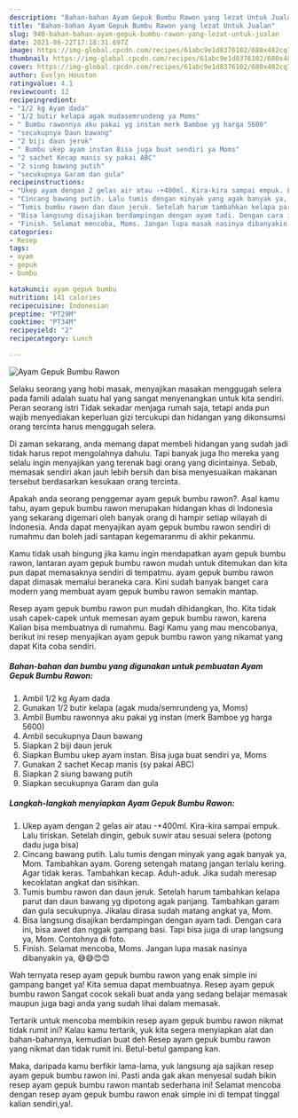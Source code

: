 ```yaml
---
description: "Bahan-bahan Ayam Gepuk Bumbu Rawon yang lezat Untuk Jualan"
title: "Bahan-bahan Ayam Gepuk Bumbu Rawon yang lezat Untuk Jualan"
slug: 940-bahan-bahan-ayam-gepuk-bumbu-rawon-yang-lezat-untuk-jualan
date: 2021-06-22T17:18:31.697Z
image: https://img-global.cpcdn.com/recipes/61abc9e1d8376102/680x482cq70/ayam-gepuk-bumbu-rawon-foto-resep-utama.jpg
thumbnail: https://img-global.cpcdn.com/recipes/61abc9e1d8376102/680x482cq70/ayam-gepuk-bumbu-rawon-foto-resep-utama.jpg
cover: https://img-global.cpcdn.com/recipes/61abc9e1d8376102/680x482cq70/ayam-gepuk-bumbu-rawon-foto-resep-utama.jpg
author: Evelyn Houston
ratingvalue: 4.1
reviewcount: 12
recipeingredient:
- "1/2 kg Ayam dada"
- "1/2 butir kelapa agak mudasemrundeng ya Moms"
- " Bumbu rawonnya aku pakai yg instan merk Bamboe yg harga 5600"
- "secukupnya Daun bawang"
- "2 biji daun jeruk"
- " Bumbu ukep ayam instan Bisa juga buat sendiri ya Moms"
- "2 sachet Kecap manis sy pakai ABC"
- "2 siung bawang putih"
- "secukupnya Garam dan gula"
recipeinstructions:
- "Ukep ayam dengan 2 gelas air atau -+400ml. Kira-kira sampai empuk. Lalu tiriskan. Setelah dingin, gebuk suwir atau sesuai selera (potong dadu juga bisa)"
- "Cincang bawang putih. Lalu tumis dengan minyak yang agak banyak ya, Mom. Tambahkan ayam. Goreng setengah matang jangan terlalu kering. Agar tidak keras. Tambahkan kecap. Aduh-aduk. Jika sudah meresap kecoklatan angkat dan sisihkan."
- "Tumis bumbu rawon dan daun jeruk. Setelah harum tambahkan kelapa parut dan daun bawang yg dipotong agak panjang. Tambahkan garam dan gula secukupnya. Jikalau dirasa sudah matang angkat ya, Mom."
- "Bisa langsung disajikan berdampingan dengan ayam tadi. Dengan cara ini, bisa awet dan nggak gampang basi. Tapi bisa juga di urap langsung ya, Mom. Contohnya di foto."
- "Finish. Selamat mencoba, Moms. Jangan lupa masak nasinya dibanyakin ya, 😅😅😍😍"
categories:
- Resep
tags:
- ayam
- gepuk
- bumbu

katakunci: ayam gepuk bumbu 
nutrition: 141 calories
recipecuisine: Indonesian
preptime: "PT29M"
cooktime: "PT34M"
recipeyield: "2"
recipecategory: Lunch

---
```



![Ayam Gepuk Bumbu Rawon](https://img-global.cpcdn.com/recipes/61abc9e1d8376102/680x482cq70/ayam-gepuk-bumbu-rawon-foto-resep-utama.jpg)

Selaku seorang yang hobi masak, menyajikan masakan menggugah selera pada famili adalah suatu hal yang sangat menyenangkan untuk kita sendiri. Peran seorang istri Tidak sekadar menjaga rumah saja, tetapi anda pun wajib menyediakan keperluan gizi tercukupi dan hidangan yang dikonsumsi orang tercinta harus menggugah selera.

Di zaman  sekarang, anda memang dapat membeli hidangan yang sudah jadi tidak harus repot mengolahnya dahulu. Tapi banyak juga lho mereka yang selalu ingin menyajikan yang terenak bagi orang yang dicintainya. Sebab, memasak sendiri akan jauh lebih bersih dan bisa menyesuaikan makanan tersebut berdasarkan kesukaan orang tercinta. 



Apakah anda seorang penggemar ayam gepuk bumbu rawon?. Asal kamu tahu, ayam gepuk bumbu rawon merupakan hidangan khas di Indonesia yang sekarang digemari oleh banyak orang di hampir setiap wilayah di Indonesia. Anda dapat menyajikan ayam gepuk bumbu rawon sendiri di rumahmu dan boleh jadi santapan kegemaranmu di akhir pekanmu.

Kamu tidak usah bingung jika kamu ingin mendapatkan ayam gepuk bumbu rawon, lantaran ayam gepuk bumbu rawon mudah untuk ditemukan dan kita pun dapat memasaknya sendiri di tempatmu. ayam gepuk bumbu rawon dapat dimasak memalui beraneka cara. Kini sudah banyak banget cara modern yang membuat ayam gepuk bumbu rawon semakin mantap.

Resep ayam gepuk bumbu rawon pun mudah dihidangkan, lho. Kita tidak usah capek-capek untuk memesan ayam gepuk bumbu rawon, karena Kalian bisa membuatnya di rumahmu. Bagi Kamu yang mau mencobanya, berikut ini resep menyajikan ayam gepuk bumbu rawon yang nikamat yang dapat Kita coba sendiri.

<!--inarticleads1-->

##### Bahan-bahan dan bumbu yang digunakan untuk pembuatan Ayam Gepuk Bumbu Rawon:

1. Ambil 1/2 kg Ayam dada
1. Gunakan 1/2 butir kelapa (agak muda/semrundeng ya, Moms)
1. Ambil  Bumbu rawonnya aku pakai yg instan (merk Bamboe yg harga 5600)
1. Ambil secukupnya Daun bawang
1. Siapkan 2 biji daun jeruk
1. Siapkan  Bumbu ukep ayam instan. Bisa juga buat sendiri ya, Moms
1. Gunakan 2 sachet Kecap manis (sy pakai ABC)
1. Siapkan 2 siung bawang putih
1. Siapkan secukupnya Garam dan gula




<!--inarticleads2-->

##### Langkah-langkah menyiapkan Ayam Gepuk Bumbu Rawon:

1. Ukep ayam dengan 2 gelas air atau -+400ml. Kira-kira sampai empuk. Lalu tiriskan. Setelah dingin, gebuk suwir atau sesuai selera (potong dadu juga bisa)
1. Cincang bawang putih. Lalu tumis dengan minyak yang agak banyak ya, Mom. Tambahkan ayam. Goreng setengah matang jangan terlalu kering. Agar tidak keras. Tambahkan kecap. Aduh-aduk. Jika sudah meresap kecoklatan angkat dan sisihkan.
1. Tumis bumbu rawon dan daun jeruk. Setelah harum tambahkan kelapa parut dan daun bawang yg dipotong agak panjang. Tambahkan garam dan gula secukupnya. Jikalau dirasa sudah matang angkat ya, Mom.
1. Bisa langsung disajikan berdampingan dengan ayam tadi. Dengan cara ini, bisa awet dan nggak gampang basi. Tapi bisa juga di urap langsung ya, Mom. Contohnya di foto.
1. Finish. Selamat mencoba, Moms. Jangan lupa masak nasinya dibanyakin ya, 😅😅😍😍




Wah ternyata resep ayam gepuk bumbu rawon yang enak simple ini gampang banget ya! Kita semua dapat membuatnya. Resep ayam gepuk bumbu rawon Sangat cocok sekali buat anda yang sedang belajar memasak maupun juga bagi anda yang sudah lihai dalam memasak.

Tertarik untuk mencoba membikin resep ayam gepuk bumbu rawon nikmat tidak rumit ini? Kalau kamu tertarik, yuk kita segera menyiapkan alat dan bahan-bahannya, kemudian buat deh Resep ayam gepuk bumbu rawon yang nikmat dan tidak rumit ini. Betul-betul gampang kan. 

Maka, daripada kamu berfikir lama-lama, yuk langsung aja sajikan resep ayam gepuk bumbu rawon ini. Pasti anda gak akan menyesal sudah bikin resep ayam gepuk bumbu rawon mantab sederhana ini! Selamat mencoba dengan resep ayam gepuk bumbu rawon enak simple ini di tempat tinggal kalian sendiri,ya!.

